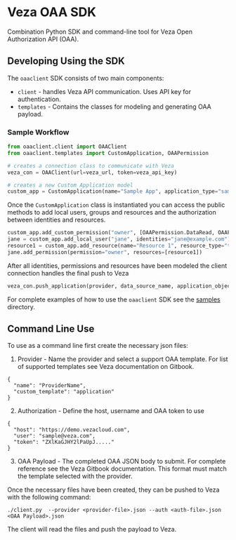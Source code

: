 # Veza OAA SDK

Combination Python SDK and command-line tool for Veza Open Authorization API (OAA).

## Developing Using the SDK

The `oaaclient` SDK consists of two main components:
  * `client` - handles Veza API communication. Uses API key for authentication.
  * `templates` - Contains the classes for modeling and generating OAA payload.

### Sample Workflow
```python
from oaaclient.client import OAAClient
from oaaclient.templates import CustomApplication, OAAPermission

# creates a connection class to communicate with Veza
veza_con = OAAClient(url=veza_url, token=veza_api_key)

# creates a new Custom Application model
custom_app = CustomApplication(name="Sample App", application_type="sample")
```

Once the `CustomApplication` class is instantiated you can access the public methods to add local users, groups and resources and the authorization between identities and resources.

```python
custom_app.add_custom_permission("owner", [OAAPermission.DataRead, OAAPermission.DataWrite])
jane = custom_app.add_local_user("jane", identities="jane@example.com")
resource1 = custom_app.add_resource(name="Resource 1", resource_type="thing")
jane.add_permission(permission="owner", resources=[resource1])
```

After all identities, permissions and resources have been modeled the client connection handles the final push to Veza

```python
veza_con.push_application(provider, data_source_name, application_object=custom_app)
```

For complete examples of how to use the `oaaclient` SDK see the [samples](../samples) directory.

## Command Line Use

To use as a command line first create the necessary json files:
1. Provider - Name the provider and select a support OAA template. For list of supported templates see Veza documentation on Gitbook.
```
{
  "name": "ProviderName",
  "custom_template": "application"
}
```

2. Authorization - Define the host, username and OAA token to use
  ```
  {
    "host": "https://demo.vezacloud.com",
    "user": "sample@veza.com",
    "token": "ZXlKaGJHY2lPaUpJ....."
  }
  ```

3. OAA Payload - The completed OAA JSON body to submit. For complete reference see the Veza Gitbook documentation. This format must match the template selected with the provider.

Once the necessary files have been created, they can be pushed to Veza with the following command:

```
./client.py  --provider <provider-file>.json --auth <auth-file>.json <OAA Payload>.json
```

The client will read the files and push the payload to Veza.
